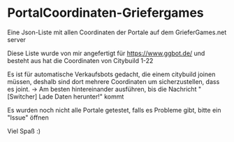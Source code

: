 # PortalCoordinaten-Griefergames
Eine Json-Liste mit allen Coordinaten der Portale auf dem GrieferGames.net server

Diese Liste wurde von mir angefertigt für https://www.ggbot.de/ und besteht aus hat die Coordinaten von Citybuild 1-22

Es ist für automatische Verkaufsbots gedacht, die einem citybuild joinen müssen, deshalb sind dort mehrere Coordinaten um sicherzustellen, dass es joint.
-> Am besten hintereinander ausführen, bis die Nachricht "[Switcher] Lade Daten herunter!" kommt



Es wurden noch nicht alle Portale getestet, falls es Probleme gibt, bitte ein "Issue" öffnen

Viel Spaß :)
